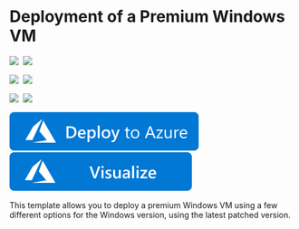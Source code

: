 # Deployment of a Premium Windows VM

<IMG SRC="https://azurequickstartsservice.blob.core.windows.net/badges/201-premium-storage-windows-vm/PublicLastTestDate.svg" />&nbsp;
<IMG SRC="https://azurequickstartsservice.blob.core.windows.net/badges/201-premium-storage-windows-vm/PublicDeployment.svg" />&nbsp;

<IMG SRC="https://azurequickstartsservice.blob.core.windows.net/badges/201-premium-storage-windows-vm/FairfaxLastTestDate.svg" />&nbsp;
<IMG SRC="https://azurequickstartsservice.blob.core.windows.net/badges/201-premium-storage-windows-vm/FairfaxDeployment.svg" />&nbsp;

<IMG SRC="https://azurequickstartsservice.blob.core.windows.net/badges/201-premium-storage-windows-vm/BestPracticeResult.svg" />&nbsp;
<IMG SRC="https://azurequickstartsservice.blob.core.windows.net/badges/201-premium-storage-windows-vm/CredScanResult.svg" />&nbsp;

<a href="https://portal.azure.com/#create/Microsoft.Template/uri/https%3A%2F%2Fraw.githubusercontent.com%2FAzure%2Fazure-quickstart-templates%2Fmaster%2F201-premium-storage-windows-vm%2Fazuredeploy.json" target="_blank">
    <img src="https://raw.githubusercontent.com/Azure/azure-quickstart-templates/master/1-CONTRIBUTION-GUIDE/images/deploytoazure.svg?sanitize=true"/>
</a>
<a href="http://armviz.io/#/?load=https%3A%2F%2Fraw.githubusercontent.com%2FAzure%2Fazure-quickstart-templates%2Fmaster%2F201-premium-storage-windows-vm%2Fazuredeploy.json" target="_blank">
    <img src="https://raw.githubusercontent.com/Azure/azure-quickstart-templates/master/1-CONTRIBUTION-GUIDE/images/visualizebutton.svg?sanitize=true"/>
</a>

This template allows you to deploy a premium Windows VM using a few different options for the Windows version, using the latest patched version.

